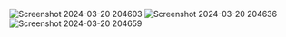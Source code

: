 ![Screenshot 2024-03-20 204603](https://github.com/Amisha0971/GIVE-US-RATING-HTML-CSS-JS/assets/136344215/fe4d98aa-eb44-4dd0-9508-70a4aba1cf07)
![Screenshot 2024-03-20 204636](https://github.com/Amisha0971/GIVE-US-RATING-HTML-CSS-JS/assets/136344215/efeb05e0-0c15-4631-9722-2ec9113172a1)
![Screenshot 2024-03-20 204659](https://github.com/Amisha0971/GIVE-US-RATING-HTML-CSS-JS/assets/136344215/f736fc38-d8a8-4c36-a3ad-621537aed3cc)
